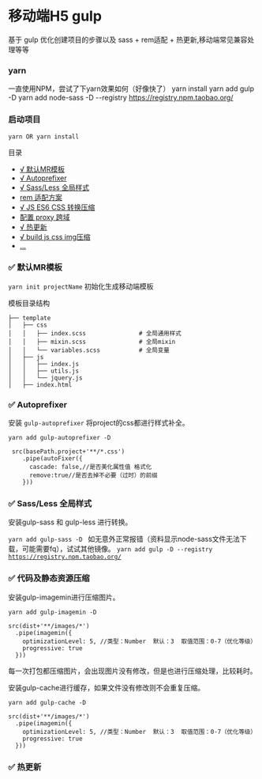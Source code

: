# 移动端H5 gulp

基于 gulp 优化创建项目的步骤以及 sass + rem适配 + 热更新,移动端常见兼容处理等等

### yarn

一直使用NPM，尝试了下yarn效果如何（好像快了） 
yarn install 
yarn add gulp -D 
yarn add node-sass -D --registry https://registry.npm.taobao.org/

### 启动项目

```
yarn OR yarn install 
```
<!-- √ -->
目录
- [ √ 默认MR模板](#template)
- [ √ Autoprefixer](#)
- [ √ Sass/Less 全局样式](#sassLess)
- [ rem 适配方案](#)
- [ √ JS ES6 CSS 转换压缩](#mini)
- [ 配置 proxy 跨域](#)
- [ √ 热更新 ](#hotUpdate)
- [ √ build js css img压缩](#)
- [ ... ](#)
<!-- - [ 添加 IE 兼容 ](#ie) -->
<!-- ### <span id="template">✅ 默认MR模板 </span> -->
<!-- - [√ 添加 IE 兼容 ](#ie) -->
<!-- - [√ Eslint+Pettier 统一开发规范 ](#pettier) -->


### <span id="template">✅ 默认MR模板 </span>

<code>yarn init projectName</code> 初始化生成移动端模板

模板目录结构
```
├── template
│   ├── css
│   │   ├── index.scss               # 全局通用样式
│   │   ├── mixin.scss               # 全局mixin
│   │   └── variables.scss           # 全局变量
│   ├── js
│   │   ├── index.js               
│   │   ├── utils.js               
│   │   └── jquery.js
│   ├── index.html           
```

### <span id="hotUpdate">✅ Autoprefixer </span>

安装 <code>gulp-autoprefixer</code> 将project的css都进行样式补全。

<code>yarn add gulp-autoprefixer -D</code> 

```
 src(basePath.project+'**/*.css')
    .pipe(autoFixer({
      cascade: false,//是否美化属性值 格式化
      remove:true//是否去掉不必要（过时）的前缀
    }))  
```

### <span id="sassLess">✅ Sass/Less 全局样式 </span>

安装gulp-sass 和 gulp-less 进行转换。

<code>yarn add gulp-sass -D </code> 如无意外正常报错（资料显示node-sass文件无法下载，可能需要fq），试试其他镜像。
<code>yarn add gulp -D --registry https://registry.npm.taobao.org/</code>

### <span id="mini">✅ 代码及静态资源压缩 </span>

安装gulp-imagemin进行压缩图片。

<code>yarn add gulp-imagemin -D </code> 

```
src(dist+'**/images/*')  
  .pipe(imagemin({
    optimizationLevel: 5, //类型：Number  默认：3  取值范围：0-7（优化等级）
    progressive: true
  }))
```

每一次打包都压缩图片，会出现图片没有修改，但是也进行压缩处理，比较耗时。

安装gulp-cache进行缓存，如果文件没有修改则不会重复压缩。

<code>yarn add gulp-cache -D </code> 

```
src(dist+'**/images/*')  
  .pipe(imagemin({
    optimizationLevel: 5, //类型：Number  默认：3  取值范围：0-7（优化等级）
    progressive: true
  }))
```

### <span id="hotUpdate">✅ 热更新 </span>